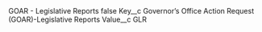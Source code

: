 <?xml version="1.0" encoding="UTF-8"?>
<CustomMetadata xmlns="http://soap.sforce.com/2006/04/metadata" xmlns:xsi="http://www.w3.org/2001/XMLSchema-instance" xmlns:xsd="http://www.w3.org/2001/XMLSchema">
    <label>GOAR - Legislative Reports</label>
    <protected>false</protected>
    <values>
        <field>Key__c</field>
        <value xsi:type="xsd:string">Governor’s Office Action Request (GOAR)-Legislative Reports</value>
    </values>
    <values>
        <field>Value__c</field>
        <value xsi:type="xsd:string">GLR</value>
    </values>
</CustomMetadata>
